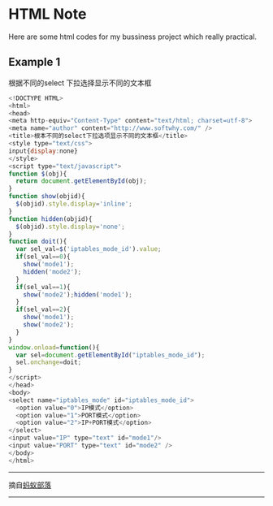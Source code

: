 # HTML Note
Here are some html codes for my bussiness project which really practical.
## Example 1
根据不同的select 下拉选择显示不同的文本框
```javascript
<!DOCTYPE HTML>
<html>
<head>
<meta http-equiv="Content-Type" content="text/html; charset=utf-8">
<meta name="author" content="http://www.softwhy.com/" />
<title>根本不同的select下拉选项显示不同的文本框</title>
<style type="text/css">
input{display:none}
</style>
<script type="text/javascript"> 
function $(obj){
  return document.getElementById(obj);
} 
function show(objid){
  $(objid).style.display='inline';
} 
function hidden(objid){
  $(objid).style.display='none';
} 
function doit(){ 
  var sel_val=$('iptables_mode_id').value; 
  if(sel_val==0){
    show('mode1');
    hidden('mode2');
  } 
  if(sel_val==1){
    show('mode2');hidden('mode1');
  } 
  if(sel_val==2){
    show('mode1');
    show('mode2');
  } 
} 
window.onload=function(){
  var sel=document.getElementById("iptables_mode_id");
  sel.onchange=doit;
}
</script> 
</head>
<body> 
<select name="iptables_mode" id="iptables_mode_id"> 
  <option value="0">IP模式</option> 
  <option value="1">PORT模式</option> 
  <option value="2">IP+PORT模式</option> 
</select> 
<input value="IP" type="text" id="mode1"/> 
<input value="PORT" type="text" id="mode2" /> 
</body> 
</html>
```
***
摘自[蚂蚁部落](http://www.softwhy.com/article-8100-1.html)
***